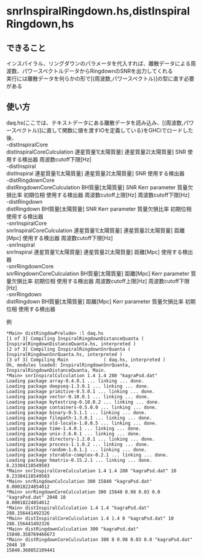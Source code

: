 snrInspiralRingdown.hs,distInspiralRingdown,hs
=================

できること  
---------
インスパイラル、リングダウンのパラメータを代入すれば、離散データによる周波数、パワースペクトルデータからRingdownのSNRを出力してくれる  
実行には離散データを何らかの形で[(周波数,パワースペクトル)]の型に直す必要がある  

使い方
------
daq.hs(ここでは、テキストデータにある離散データを読み込み、[(周波数,パワースペクトル)]に直して関数に値を渡すIOを定義している)をGHCiでロードした後、  
-distInspiralCore  
distInspiralCoreCulculation 連星質量1[太陽質量] 連星質量2[太陽質量] SNR 使用する検出器 周波数cutoff下限[Hz]  
-distInspiral  
distInspiral 連星質量1[太陽質量] 連星質量2[太陽質量] SNR 使用する検出器  
-distRingdownCore  
distRingdownCoreCulculation BH質量[太陽質量] SNR Kerr parameter 質量欠損比率 初期位相 使用する検出器 周波数cutoff上限[Hz] 周波数cutoff下限[Hz]    
-distRingdown  
distRingdown BH質量[太陽質量] SNR Kerr parameter 質量欠損比率 初期位相 使用する検出器  
-snrInspiralCore  
snrInspiralCoreCulculation 連星質量1[太陽質量] 連星質量2[太陽質量] 距離[Mpc] 使用する検出器 周波数cutoff下限[Hz]  
-snrInspiral  
snrInspiral 連星質量1[太陽質量] 連星質量2[太陽質量] 距離[Mpc] 使用する検出器  
-snrRingdownCore  
snrRingdownCoreCulculation BH質量[太陽質量] 距離[Mpc] Kerr parameter 質量欠損比率 初期位相 使用する検出器 周波数cutoff上限[Hz] 周波数cutoff下限[Hz]    
-snrRingdown  
distRingdown BH質量[太陽質量] 距離[Mpc] Kerr parameter 質量欠損比率 初期位相 使用する検出器  

例
```
*Main> distRingdowPrelude> :l daq.hs
[1 of 3] Compiling InspiralRingdownDistanceQuanta ( InspiralRingdownDistanceQuanta.hs, interpreted )
[2 of 3] Compiling InspiralRingdownSnrQuanta ( InspiralRingdownSnrQuanta.hs, interpreted )
[3 of 3] Compiling Main             ( daq.hs, interpreted )
Ok, modules loaded: InspiralRingdownSnrQuanta, InspiralRingdownDistanceQuanta, Main.
*Main> snrInspiralCulculation 1.4 1.4 280 "kagraPsd.dat"
Loading package array-0.4.0.1 ... linking ... done.
Loading package deepseq-1.3.0.1 ... linking ... done.
Loading package primitive-0.5.0.1 ... linking ... done.
Loading package vector-0.10.0.1 ... linking ... done.
Loading package bytestring-0.10.0.2 ... linking ... done.
Loading package containers-0.5.0.0 ... linking ... done.
Loading package binary-0.5.1.1 ... linking ... done.
Loading package filepath-1.3.0.1 ... linking ... done.
Loading package old-locale-1.0.0.5 ... linking ... done.
Loading package time-1.4.0.1 ... linking ... done.
Loading package unix-2.6.0.1 ... linking ... done.
Loading package directory-1.2.0.1 ... linking ... done.
Loading package process-1.1.0.2 ... linking ... done.
Loading package random-1.0.1.1 ... linking ... done.
Loading package storable-complex-0.2.1 ... linking ... done.
Loading package hmatrix-0.15.2.1 ... linking ... done.
8.23304118549503
*Main> snrInspiralCoreCulculation 1.4 1.4 280 "kagraPsd.dat" 10
8.23304118549503
*Main> snrRingdownCulculation 300 15840 "kagraPsd.dat"
8.00018224854012
*Main> snrRingdownCoreCulculation 300 15840 0.98 0.03 0.0 "kagraPsd.dat" 2048 10
8.00018224854012
*Main> distInspiralCulculation 1.4 1.4 "kagraPsd.dat"
288.156441492326
*Main> distInspiralCoreCulculation 1.4 1.4 8 "kagraPsd.dat" 10
288.156441492326
*Main> distRingdownCulculation 300 "kagraPsd.dat"
15840.358769466673
*Main> distRingdownCoreCulculation 300 8 0.98 0.03 0.0 "kagraPsd.dat" 2048 10
15840.360852109441
```
